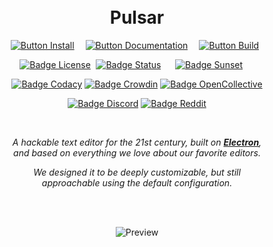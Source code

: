 
<div align = center>

<!-- ![Banner] -->
<br>
<br>

# Pulsar

[![Button Install]][Install]   
[![Button Documentation]][Documentation]   
[![Button Build]][Build] 

[![Badge License]][License] 
[![Badge Status]][Status]    
[![Badge Sunset]][Retired]    

[![Badge Codacy]][Codacy]
[![Badge Crowdin]][Crowdin]
[![Badge OpenCollective]][OpenCollective]

[![Badge Discord]][Discord]
[![Badge Reddit]][Reddit]

<br>

*A hackable text editor for the 21st century, built on **[Electron]**,* <br>
*and based on everything we love about our favorite editors.*

*We designed it to be deeply customizable, but still* <br>
*approachable using the default configuration.*

<br>
<br>

![Preview]

</div>

<!---------------------------{ Links }--------------------------->

[Electron]: https://github.com/electron/electron
[Discord]: https://discord.gg/7aEbB9dGRT 'Join the Pulsar Discord today!'
[Status]: https://cirrus-ci.com/github/pulsar-edit/pulsar/master
[Codacy]: https://app.codacy.com/gh/pulsar-edit/pulsar
[Crowdin]: https://crowdin.pulsar-edit.dev
[Reddit]: https://www.reddit.com/r/pulsaredit/
[OpenCollective]: https://opencollective.com/pulsar-edit
[Discussions]: https://github.com/orgs/pulsar-edit/discussions
[#]: #

<!---------------------------{ Documents }--------------------------->

[Documentation]: https://pulsar-edit.dev/docs/ 'Information how to use & work with Pulsar.'
[Install]: https://pulsar-edit.dev/docs/launch-manual/sections/getting-started/#installing-pulsar 'How to install Pulsar on your system.'
[Retired]: https://github.blog/2022-06-08-sunsetting-atom/ 'Check out what happened to the original Atom project.'
[License]: LICENSE.md
[Build]: https://pulsar-edit.dev/docs/launch-manual/sections/core-hacking/#building-pulsar 'Instructions on how to build Pulsar by yourself.'


<!---------------------------{ Images }--------------------------->

[Preview]: https://user-images.githubusercontent.com/378023/49132478-f4b77680-f31f-11e8-9e10-e8454d8d9b7e.png 'Preview of the editor.'
[Banner]: https://user-images.githubusercontent.com/378023/49132477-f4b77680-f31f-11e8-8357-ac6491761c6c.png


<!---------------------------{ Badges }--------------------------->

[Badge Retired]: https://img.shields.io/badge/Retired-bb3c1f.svg?style=for-the-badge&labelColor=323232&label=Upstream%20Status
[Badge Sunset]: https://img.shields.io/badge/Sunset-orange.svg?style=for-the-badge&labelColor=323232&label=Upstream%20Status
[Badge Discord]: https://img.shields.io/badge/Discord-6399c4.svg?style=for-the-badge&labelColor=323232&logoColor=white&logo=Discord
[Badge License]: https://img.shields.io/badge/License-MIT-e5ab42.svg?style=for-the-badge&labelColor=323232
[Badge Status]: https://img.shields.io/cirrus/github/pulsar-edit/pulsar?style=for-the-badge&labelColor=323232&label=Build%20Status
[Badge Codacy]: https://app.codacy.com/project/badge/Grade/24873ecb93dc4c1d865202ce5b24efc1
[Badge Crowdin]: https://badges.crowdin.net/pulsar-edit/localized.svg
[Badge Reddit]: https://img.shields.io/reddit/subreddit-subscribers/pulsaredit?style=for-the-badge
[Badge OpenCollective]: https://opencollective.com/pulsar-edit/tiers/badge.svg
[Badge Discussions]: https://img.shields.io/github/discussions/pulsar-edit/.github?style=for-the-badge

<!--------------------------{ Buttons }--------------------------->

[Button Documentation]: https://img.shields.io/badge/Documentation-6399c4?style=for-the-badge&logoColor=white&logo=GitBook
[Button Install]: https://img.shields.io/badge/Install-78af9f?style=for-the-badge&logoColor=white&logo=DocuSign
[Button Build]: https://img.shields.io/badge/Building-e5ab42?style=for-the-badge&logoColor=white&logo=GNUBash
